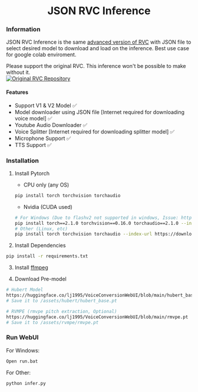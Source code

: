 <div align="center">

# JSON RVC Inference

</div>

### Information
JSON RVC Inference is the same [advanced version of RVC](https://github.com/ArkanDash/Advanced-RVC-Inference) with JSON file to select desired model to download and load on the inference.
Best use case for google colab enviroment.

Please support the original RVC. This inference won't be possible to make without it.<br />
[![Original RVC Repository](https://img.shields.io/badge/Github-Original%20RVC%20Repository-blue?style=for-the-badge&logo=github)](https://github.com/RVC-Project/Retrieval-based-Voice-Conversion-WebUI)

#### Features
- Support V1 & V2 Model ✅
- Model downloader using JSON file [Internet required for downloading voice model] ✅
- Youtube Audio Downloader ✅
- Voice Splitter [Internet required for downloading splitter model] ✅
- Microphone Support ✅
- TTS Support ✅

### Installation

1. Install Pytorch <br />
    - CPU only (any OS)
    ```bash
    pip install torch torchvision torchaudio
    ```
    - Nvidia (CUDA used)
    ```bash
    # For Windows (Due to flashv2 not supported in windows, Issue: https://github.com/Dao-AILab/flash-attention/issues/345#issuecomment-1747473481)
    pip install torch==2.1.0 torchvision==0.16.0 torchaudio==2.1.0 --index-url https://download.pytorch.org/whl/cu121
    # Other (Linux, etc)
    pip install torch torchvision torchaudio --index-url https://download.pytorch.org/whl/cu121
    ```

2. Install Dependencies<br />
```bash
pip install -r requirements.txt
```
3. Install [ffmpeg](https://ffmpeg.org/)

4. Download Pre-model 
```bash
# Hubert Model
https://huggingface.co/lj1995/VoiceConversionWebUI/blob/main/hubert_base.pt
# Save it to /assets/hubert/hubert_base.pt

# RVMPE (rmvpe pitch extraction, Optional)
https://huggingface.co/lj1995/VoiceConversionWebUI/blob/main/rmvpe.pt
# Save it to /assets/rvmpe/rmvpe.pt
```

### Run WebUI <br />

For Windows:
```bash
Open run.bat
```
For Other:
```bash
python infer.py
```
